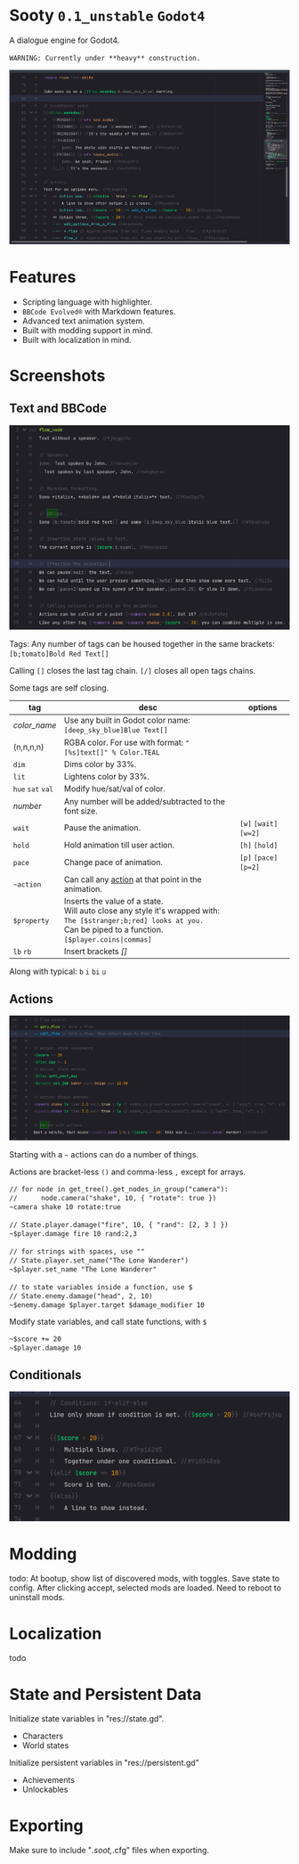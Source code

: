 # Sooty `0.1_unstable` `Godot4`
A dialogue engine for Godot4.

`WARNING: Currently under **heavy** construction.`

![](readme/code_preview.png)

# Features
- Scripting language with highlighter.
- `BBCode Evolved®` with Markdown features.
- Advanced text animation system.
- Built with modding support in mind.
- Built with localization in mind.

# Screenshots

## Text and BBCode
![](readme/bbcode.png)

Tags:
Any number of tags can be housed together in the same brackets: `[b;tomato]Bold Red Text[]`

Calling `[]` closes the last tag chain. `[/]` closes all open tags chains.

Some tags are self closing.

|tag|desc|options|
|---|----|-------|
|*color_name*|Use any built in Godot color name: `[deep_sky_blue]Blue Text[]` ||
|(n,n,n,n)|RGBA color. For use with format: `"[%s]text[]" % Color.TEAL`||
|`dim`|Dims color by 33%.||
|`lit`|Lightens color by 33%.||
|`hue` `sat` `val`|Modify hue/sat/val of color.||
|*number*|Any number will be added/subtracted to the font size.||
|`wait`|Pause the animation.|`[w]` `[wait]` `[w=2]`|
|`hold`|Hold animation till user action.|`[h]` `[hold]`|
|`pace`|Change pace of animation.|`[p]` `[pace]` `[p=2]`|
|`~action`|Can call any [action](#action) at that point in the animation.||
|`$property`|Inserts the value of a state.<br>Will auto close any style it's wrapped with:<br>`The [$stranger;b;red] looks at you.`<br>Can be piped to a function. `[$player.coins\|commas]`||
|`lb` `rb`|Insert brackets *[]*||

Along with typical: `b` `i` `bi` `u`

## Actions
![](readme/actions.png)

Starting with a `~` actions can do a number of things.

Actions are bracket-less `()` and comma-less `,` except for arrays.
```
// for node in get_tree().get_nodes_in_group("camera"):
//		node.camera("shake", 10, { "rotate": true })
~camera shake 10 rotate:true

// State.player.damage("fire", 10, { "rand": [2, 3 ] })
~$player.damage fire 10 rand:2,3

// for strings with spaces, use ""
// State.player.set_name("The Lone Wanderer")
~$player.set_name "The Lone Wanderer"

// to state variables inside a function, use $
// State.enemy.damage("head", 2, 10)
~$enemy.damage $player.target $damage_modifier 10
```

Modify state variables, and call state functions, with `$`
```
~$score += 20
~$player.damage 10
```

## Conditionals
![](readme/ifelse.png)

# Modding
todo: At bootup, show list of discovered mods, with toggles. Save state to config.
	After clicking accept, selected mods are loaded.
	Need to reboot to uninstall mods.

# Localization
todo

# State and Persistent Data
Initialize state variables in "res://state.gd".
- Characters
- World states

Initialize persistent variables in "res://persistent.gd"
- Achievements
- Unlockables

# Exporting
Make sure to include "*.soot,*.cfg" files when exporting.
